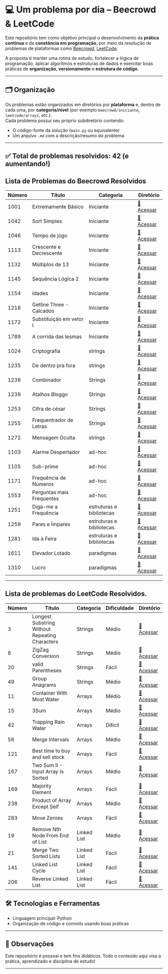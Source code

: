 # 💻 Um problema por dia – Beecrowd & LeetCode

Este repositório tem como objetivo principal o desenvolvimento da **prática contínua** e da **constância em programação**, por meio da resolução de problemas de plataformas como [Beecrowd](https://www.beecrowd.com.br/), [LeetCode](https://leetcode.com/).

A proposta é manter uma rotina de estudo, fortalecer a lógica de programação, aplicar algoritmos e estruturas de dados e exercitar boas práticas de **organização**, **versionamento** e **estrutura de código**.

---

## 🗂️ Organização

Os problemas estão organizados em diretórios por **plataforma** e, dentro de cada uma, por **categoria/nível** (por exemplo `beecrowd/iniciante`, `leetcode/arrays`, etc.).  
Cada problema possui seu próprio subdiretório contendo:

- O código-fonte da solução (`main.py` ou equivalente)
- Um arquivo `.md` com a descrição/resumo do problema

---

## ✅ Total de problemas resolvidos: **42** (e aumentando!)

## Lista de Problemas do Beecrowd Resolvidos

| Número | Título                    | Categoria                | Diretório                                           |
| ------ | ------------------------- | ------------------------ | --------------------------------------------------- |
| 1001   | Extremamente Básico       | Iniciante                | [🔗 Acessar](beecrowd/iniciantes/1001/)             |
| 1042   | Sort Simples              | Iniciante                | [🔗 Acessar](beecrowd/iniciantes/1042/)             |
| 1046   | Tempo de jogo             | Iniciante                | [🔗 Acessar](beecrowd/iniciantes/1046/)             |
| 1113   | Crescente e Decrescente   | Iniciante                | [🔗 Acessar](beecrowd/iniciantes/1113/)             |
| 1132   | Múltiplos de 13           | Iniciante                | [🔗 Acessar](beecrowd/iniciantes/1132/)             |
| 1145   | Sequência Lógica 2        | Iniciante                | [🔗 Acessar](beecrowd/iniciantes/1145/)             |
| 1154   | Idades                    | Iniciante                | [🔗 Acessar](beecrowd/iniciantes/1154/)             |
| 1218   | Getline Three - Calcados  | Iniciante                | [🔗 Acessar](beecrowd/iniciantes/1218/)             |
| 1172   | Substituição em vetor I   | Iniciante                | [🔗 Acessar](beecrowd/iniciantes/1172/)             |
| 1789   | A corrida das lesmas      | Iniciante                | [🔗 Acessar](beecrowd/iniciantes/1789/)             |
| 1024   | Criptografia              | strings                  | [🔗 Acessar](beecrowd/strings/1024/)                |
| 1235   | De dentro pra fora        | strings                  | [🔗 Acessar](beecrowd/strings/1235/)                |
| 1238   | Combinador                | Strings                  | [🔗 Acessar](beecrowd/strings/1238/)                |
| 1239   | Atalhos Bloggo            | Strings                  | [🔗 Acessar](beecrowd/strings/1239/)                |
| 1253   | Cifra de césar            | Strings                  | [🔗 Acessar](beecrowd/strings/1253/)                |
| 1255   | Frequentrador de Letras   | Strings                  | [🔗 Acessar](beecrowd/strings/1255/)                |
| 1272   | Mensagem Oculta           | strings                  | [🔗 Acessar](beecrowd/strings/1272/)                |
| 1103   | Alarme Despertador        | ad-hoc                   | [🔗 Acessar](beecrowd/ad-hoc/1103/)                 |
| 1105   | Sub-prime                 | ad-hoc                   | [🔗 Acessar](beecrowd/ad-hoc/1105/)                 |
| 1171   | Frequência de Números     | ad-hoc                   | [🔗 Acessar](beecrowd/ad-hoc/1171/)                 |
| 1553   | Perguntas mais Frequentes | ad-hoc                   | [🔗 Acessar](beecrowd/ad-hoc/1553/)                 |
| 1251   | Diga-me a Frequência      | estruturas e bibliotecas | [🔗 Acessar](beecrowd/estruturas-bibliotecas/1251/) |
| 1259   | Pares e Ímpares           | estruturas e bibliotecas | [🔗 Acessar](beecrowd/estruturas-bibliotecas/1259/) |
| 1281   | Ida à Feira               | estruturas e bibliotecas | [🔗 Acessar](beecrowd/estruturas-bibliotecas/1281/) |
| 1611   | Elevador Lotado           | paradigmas               | [🔗 Acessar](beecrowd/paradigmas/1611/)             |
| 1310   | Lucro                     | paradigmas               | [🔗 Acessar](beecrowd/paradigmas/1310/)             |

---

## Lista de problemas do LeetCode Resolvidos.

| Número | Título                                         | Categoria   | Dificuldade | Diretório                               |
| ------ | ---------------------------------------------- | ----------- | ----------- | --------------------------------------- |
| 3      | Longest Substring Without Repeating Characters | Strings     | Médio       | [🔗 Acessar](leetcode/strings/3/)       |
| 6      | ZigZag Conversion                              | Strings     | Médio       | [🔗 Acessar](leetcode/strings/6/)       |
| 20     | valid Parentheses                              | Strings     | Fácil       | [🔗 Acessar](leetcode/strings/20/)      |
| 49     | Group Anagrams                                 | Strings     | Médio       | [🔗 Acessar](leetcode/strings/49/)      |
| 11     | Container With Most Water                      | Arrays      | Médio       | [🔗 Acessar](leetcode/arrays/11/)       |
| 15     | 3Sum                                           | Arrays      | Médio       | [🔗 Acessar](leetcode/arrays/15/)       |
| 42     | Trapping Rain Water                            | Arrays      | Difícil     | [🔗 Acessar](leetcode/arrays/42/)       |
| 56     | Merge Intervals                                | Arrays      | Médio       | [🔗 Acessar](leetcode/arrays/56/)       |
| 121    | Best time to buy and sell stock                | Arrays      | Fácil       | [🔗 Acessar](leetcode/arrays/121/)      |
| 167    | Two Sum II - Input Array Is Sorted             | Arrays      | Médio       | [🔗 Acessar](leetcode/arrays/167/)      |
| 169    | Majority Element                               | Arrays      | Fácil       | [🔗 Acessar](leetcode/arrays/169/)      |
| 238    | Product of Array Except Self                   | Arrays      | Médio       | [🔗 Acessar](leetcode/arrays/238/)      |
| 283    | Move Zeroes                                    | Arrays      | Fácil       | [🔗 Acessar](leetcode/arrays/283/)      |
| 19     | Remove Nth Node From End of List               | Linked List | Médio       | [🔗 Acessar](leetcode/linked_list/19/)  |
| 21     | Merge Two Sorted Lists                         | Linked List | Fácil       | [🔗 Acessar](leetcode/linked_list/21/)  |
| 141    | Linked List Cycle                              | Linked List | Fácil       | [🔗 Acessar](leetcode/linked_list/141/) |
| 206    | Reverse Linked List                            | Linked List | Fácil       | [🔗 Acessar](leetcode/linked_list/206/) |

## 🛠️ Tecnologias e Ferramentas

- Linguagem principal: Python
- Organização de código e commits usando boas práticas

---

## 📌 Observações

Este repositório é pessoal e tem fins didáticos. Todo o conteúdo aqui visa a prática, aprendizado e disciplina de estudo!

---
